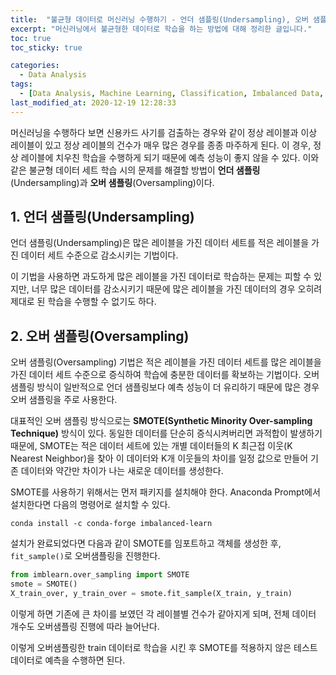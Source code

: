 ```yaml
---
title:  "불균형 데이터로 머신러닝 수행하기 - 언더 샘플링(Undersampling), 오버 샘플링(Oversampling)"
excerpt: "머신러닝에서 불균형한 데이터로 학습을 하는 방법에 대해 정리한 글입니다."
toc: true
toc_sticky: true

categories:
  - Data Analysis
tags:
  - [Data Analysis, Machine Learning, Classification, Imbalanced Data, SMOTE]
last_modified_at: 2020-12-19 12:28:33
---
```


머신러닝을 수행하다 보면 신용카드 사기를 검출하는 경우와 같이 정상 레이블과 이상 레이블이 있고 정상 레이블의 건수가 매우 많은 경우를 종종 마주하게 된다. 이 경우, 정상 레이블에 치우친 학습을 수행하게 되기 때문에 예측 성능이 좋지 않을 수 있다. 이와 같은 불균형 데이터 세트 학습 시의 문제를 해결할 방법이 **언더 샘플링**(Undersampling)과 **오버 샘플링**(Oversampling)이다.  

## 1. 언더 샘플링(Undersampling)  

언더 샘플링(Undersampling)은 많은 레이블을 가진 데이터 세트를 적은 레이블을 가진 데이터 세트 수준으로 감소시키는 기법이다.  

이 기법을 사용하면 과도하게 많은 레이블을 가진 데이터로 학습하는 문제는 피할 수 있지만, 너무 많은 데이터를 감소시키기 때문에 많은 레이블을 가진 데이터의 경우 오히려 제대로 된 학습을 수행할 수 없기도 하다.  

## 2. 오버 샘플링(Oversampling)  

오버 샘플링(Oversampling) 기법은 적은 레이블을 가진 데이터 세트를 많은 레이블을 가진 데이터 세트 수준으로 증식하여 학습에 충분한 데이터를 확보하는 기법이다. 오버 샘플링 방식이 일반적으로 언더 샘플링보다 예측 성능이 더 유리하기 때문에 많은 경우 오버 샘플링을 주로 사용한다.  

대표적인 오버 샘플링 방식으로는 **SMOTE(Synthetic Minority Over-sampling Technique)** 방식이 있다. 동일한 데이터를 단순히 증식시켜버리면 과적합이 발생하기 때문에, SMOTE는 적은 데이터 세트에 있는 개별 데이터들의 K 최근접 이웃(K Nearest Neighbor)을 찾아 이 데이터와 K개 이웃들의 차이를 일정 값으로 만들어 기존 데이터와 약간만 차이가 나는 새로운 데이터를 생성한다.  

SMOTE를 사용하기 위해서는 먼저 패키지를 설치해야 한다. Anaconda Prompt에서 설치한다면 다음의 명령어로 설치할 수 있다.   

```
conda install -c conda-forge imbalanced-learn
```   

설치가 완료되었다면 다음과 같이 SMOTE를 임포트하고 객체를 생성한 후, `fit_sample()`로 오버샘플링을 진행한다.  
```py
from imblearn.over_sampling import SMOTE
smote = SMOTE()
X_train_over, y_train_over = smote.fit_sample(X_train, y_train)
```  

이렇게 하면 기존에 큰 차이를 보였던 각 레이블별 건수가 같아지게 되며, 전체 데이터 개수도 오버샘플링 진행에 따라 늘어난다.    

이렇게 오버샘플링한 train 데이터로 학습을 시킨 후 SMOTE를 적용하지 않은 테스트 데이터로 예측을 수행하면 된다.
